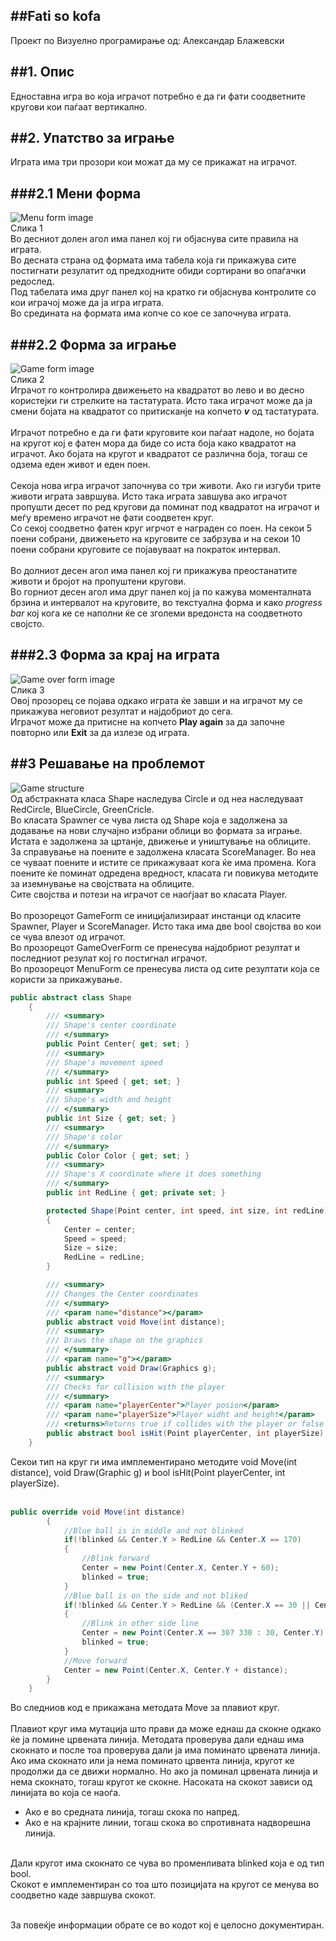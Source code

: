 ##Fati so kofa
---
Проект по Визуелно програмирање од: Александар Блажевски

##1. Опис
---
Едноставна игра во која играчот потребно е да ги фати соодветните кругови кои паѓаат вертикално.

##2. Упатство за играње
---
Играта има три прозори кои можат да му се прикажат на играчот.

###2.1 Мени форма
---
![Menu form image](https://github.com/AleksandarBlazhevski/Fati-so-kofa/blob/master/Fati-so-kofa/Fati-so-kofa/Preview/Menu%20Form.png?raw=true)<br/>
Слика 1<br/>
Во десниот долен агол има панел кој ги објаснува сите правила на играта.<br/>
Во десната страна од формата има табела која ги прикажува сите постигнати резулатит од предходните обиди сортирани во опаѓачки редослед.<br/>
Под табелата има друг панел кој на кратко ги објаснува контролите со кои играчој може да ја игра играта. <br/>
Во средината на формата има копче со кое се започнува играта.

###2.2 Форма за играње
---
![Game form image](https://github.com/AleksandarBlazhevski/Fati-so-kofa/blob/master/Fati-so-kofa/Fati-so-kofa/Preview/Game%20Form.png?raw=true)<br/>
Слика 2<br/>
Играчот го контролира движењето на квадратот во лево и во десно користејки ги стрелките на тастатурата. Исто така играчот може да ја смени бојата на квадратот со притисканје на копчето <i><b>v</b></i> од тастатурата.<br/><br/>
Играчот потребно е да ги фати круговите кои паѓаат надоле, но бојата на кругот кој е фатен мора да биде со иста боја како квадратот на играчот. Ако бојата на кругот и квадратот се различна боја, тогаш се одзема еден живот и еден поен.<br/><br/>
Секоја нова игра играчот започнува со три животи. Ако ги изгуби трите животи играта завршува. Исто така играта завшува ако играчот пропушти десет по ред кругови да поминат под квадратот на играчот и меѓу времено играчот не фати соодветен круг.<br/>
Со секој соодветно фатен круг игрчот е награден со поен. На секои 5 поени собрани, движењето на круговите се забрзува и на секои 10 поени собрани круговите се појавуваат на пократок интервал.<br/><br/>
Во долниот десен агол има панел кој ги прикажува преостанатите животи и бројот на пропуштени кругови.<br/>
Во горниот десен агол има друг панел кој ја по кажува моменталната брзина и интервалот на круговите, во текстуална форма и како <i>progress bar</i> кој кога ке се наполни ќе се зголеми вредонста на соодветното својсто.

###2.3 Форма за крај на играта
---
![Game over form image](https://github.com/AleksandarBlazhevski/Fati-so-kofa/blob/master/Fati-so-kofa/Fati-so-kofa/Preview/Game%20Over%20Form.png?raw=true)<br/>
Слика 3<br/>
Овој прозорец се појава одкако играта ќе завши и на играчот му се прикажува неговиот резултат и најдобриот до сега.<br/>
Играчот може да притисне на копчето <b>Play again</b> за да започне повторно или <b>Exit</b> за да излезе од играта.

##3 Решавање на проблемот
---
![Game structure](https://github.com/AleksandarBlazhevski/Fati-so-kofa/blob/master/Fati-so-kofa/Fati-so-kofa/Preview/Game%20structure.png?raw=true)<br/>
Од абстракната класа Shape наследува Circle и од неа наследуваат RedCircle, BlueCircle, GreenCricle.<br/>
Во класата Spawner се чува листа од Shape која е задолжена за додавање на нови случајно избрани облици во формата за играње. Истата е задолжена за цртанје, движење и уништување на облиците.<br/>
За справување на поените е задолжена класата ScoreManager. Во неа се чуваат поените и истите се прикажуваат кога ќе има промена. Кога поените ќе поминат одредена вредност, класата ги повикува методите за иземнување на својствата на облиците. <br/>
Сите својства и потези на играчот се наоѓјаат во класата Player.<br/><br/>
Во прозорецот GameForm се иницијализираат инстанци од класите Spawner, Player и ScoreManager. Исто така има две bool својства во кои се чува влезот од играчот.<br/>
Во прозорецот GameOverForm се пренесува најдобриот резултат и последниот резулат кој го постигнал играчот.<br/>
Во прозорецот MenuForm се пренесува листа од сите резултати која се користи за прикажување.<br/>
```c#
public abstract class Shape
    {
        /// <summary>
        /// Shape's center coordinate
        /// </summary>
        public Point Center{ get; set; }
        /// <summary>
        /// Shape's movement speed
        /// </summary>
        public int Speed { get; set; }
        /// <summary>
        /// Shape's width and height
        /// </summary>
        public int Size { get; set; }
        /// <summary>
        /// Shape's color
        /// </summary>
        public Color Color { get; set; }
        /// <summary>
        /// Shape's X coordinate where it does something
        /// </summary>
        public int RedLine { get; private set; }

        protected Shape(Point center, int speed, int size, int redLine)
        {
            Center = center;
            Speed = speed;
            Size = size;
            RedLine = redLine;
        }

        /// <summary>
        /// Changes the Center coordinates
        /// </summary>
        /// <param name="distance"></param>
        public abstract void Move(int distance);
        /// <summary>
        /// Draws the shape on the graphics
        /// </summary>
        /// <param name="g"></param>
        public abstract void Draw(Graphics g);
        /// <summary>
        /// Checks for collision with the player
        /// </summary>
        /// <param name="playerCenter">Player posion</param>
        /// <param name="playerSize">Player widht and height</param>
        /// <returns>Returns true if collides with the player or false if not</returns>
        public abstract bool isHit(Point playerCenter, int playerSize);
    }
```
Секои тип на круг ги има имплементирано методите void Move(int distance), void Draw(Graphic g) и bool isHit(Point playerCenter, int playerSize).<br/><br/>
```c#
public override void Move(int distance)
        {
            //Blue ball is in middle and not blinked
            if(!blinked && Center.Y > RedLine && Center.X == 170)
            {
                //Blink forward
                Center = new Point(Center.X, Center.Y + 60);
                blinked = true;
            }
            //Blue ball is on the side and not bliked
            if(!blinked && Center.Y > RedLine && (Center.X == 30 || Center.X == 330))
            {
                //Blink in other side line
                Center = new Point(Center.X == 30? 330 : 30, Center.Y);
                blinked = true;
            }
            //Move forward
            Center = new Point(Center.X, Center.Y + distance);
        }
    }
```
Во следниов код е прикажана методата Move за плавиот круг. <br/><br/>
Плавиот круг има мутација што прави да може еднаш да скокне одкако ќе ја помине црвената линија.
Методата проверува дали еднаш има скокнато и после тоа проверува дали ја има поминато црвената линија.
Ако има скокнато или ја нема поминато црвента линија, кругот ке продолжи да се движи нормално. Но ако ја поминал црвената линија и нема скокнато, тогаш кругот ке скокне.
Насоката на скокот зависи од линијата во која се наоѓа.<br/>
- Ако е во средната линија, тогаш скока по напред.<br/>
- Ако е на крајните линии, тогаш скока во спротивната надворешна линија.<br/><br/>

Дали кругот има скокнато се чува во променливата blinked која е од тип bool.<br/>
Скокот е имплементиран со тоа што позицијата на кругот се менува во соодветно каде завршува скокот.<br/><br/>

За повеќје информации обрате се во кодот кој е целосно документиран.
